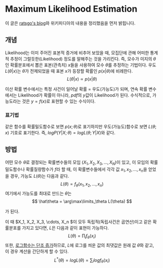 # Maximum Likelihood Estimation

이 글은 [ratsgo's blog](https://ratsgo.github.io/statistics/2017/09/23/MLE/)와 위키피디아의 내용을 정리했음을 먼저 밝힙니다.

## 개념

Likelihood는 이미 주어진 표본적 증거에 비추어 보았을 때, 모집단에 관해 어떠한 통계적 추정이 그럴듯한(Likelihood) 정도를 말해주는 것을 가리킨다. 즉, 모수가 미지의 $\theta$인 확률분포에서 뽑은 표본(관측치) $x$들을 사용하여 모수 $\theta$를 추정하는 기법이다. 우도 $L(\theta|x)$는 $\theta$가 전제되었을 때 표본 $x$가 등장할 확률인 $p(x|\theta)$에 비례한다.
$$
L(\theta|x) \propto p(x|\theta)
$$

이산 확률 변수에서는 특정 사건이 일어날 확률 = 우도(가능도)가 되며, 연속 확률 변수에서는 Likelihood가 확률이 아니라, $pdf$의 $y$값이 Likelihood가 된다. 수식적으로, 가능도라는 것은 $y=f(x)$로 표현할 수 있는 수식이다.

### 표기법

같은 함수를 확률밀도함수로 보면 $p(x;\theta)$로 표기하지만 우도(가능도)함수로 보면 $L(\theta;x)$ 기호로 표기한다. 즉, $logP(Y|X;\theta)=logL(\theta;Y|X)$와 같다.

## 방법

어떤 모수 $\theta$로 결정되는 확률변수들의 모임 $(X_1,X_2,X_3,\dotsc,X_N)$이 있고, 이 모임의 확률밀도함수나 확률질량함수가 $f$라 할 때, 이 확률변수들에서 각각 값 $x_1, x_2, \dotsc, x_n$을 얻었을 경우, 가능도 $L(\theta)$는 다음과 같다.
$$
L(\theta) = f_\theta(x_1,x_2,\dotsc,x_n)
$$
여기에서 가능도를 최대로 만드는 $\theta$는
$$
\hat\theta = \arg\max\limits_\theta L(\theta)
$$

가 된다.

이 때 $X_1, X_2, X_3, \cdots, X_n $이 모두 독립적(독립사건은 곱연산)이고 같은 확률분포를 가지고 있다면, $L$은 다음과 같이 표현이 가능하다.
$$
L(\theta) = \prod_{i}{f_\theta(x_i)}
$$
또한, [로그함수는 단조 증가](./로그함수의성질.md)하므로, $L$에 로그를 씌운 값의 최댓값은 원래 값 $\hat\theta$와 같고, 이 경우 계산을 간단하게 할 수 있다.
$$
L^*(\theta) = logL(\theta) = \sum_ilogf_\theta(x_i)
$$
